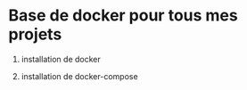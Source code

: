 # Base de docker pour tous mes projets

1) installation de docker

2) installation de docker-compose

